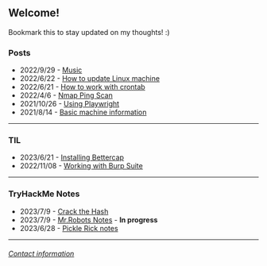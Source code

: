 ## Welcome\!

Bookmark this to stay updated on my thoughts! :)

### **Posts**

- 2022/9/29 - [Music](/posts/music_lists/musicLists.md)
- 2022/6/22 - [How to update Linux machine](/posts/pc_maintenance.md)
- 2022/6/21 - [How to work with crontab](/posts/cron_jobs.md)
- 2022/4/6 - [Nmap Ping Scan](/posts/nmap_ping_scan.md)
- 2021/10/26 - [Using Playwright](/posts/using_playwright.md)
- 2021/8/14 - [Basic machine information](/posts/machine_info.md)


---

 
### **TIL**

- 2023/6/21 - [Installing Bettercap](/posts/TIL/installing_bettercap.md)
- 2022/11/08 - [Working with Burp Suite](/posts/TIL/working_with_burp_suite.md)


---


### **TryHackMe Notes**

- 2023/7/9 - [Crack the Hash](/posts/THM/CTH.md)
- 2023/7/9 - [Mr.Robots Notes](/posts/THM/mr_robots.md) - **In progress**
- 2023/6/28 - [Pickle Rick notes](/posts/THM/pickle_rick.md)


---

###### [Contact information](contact.md)